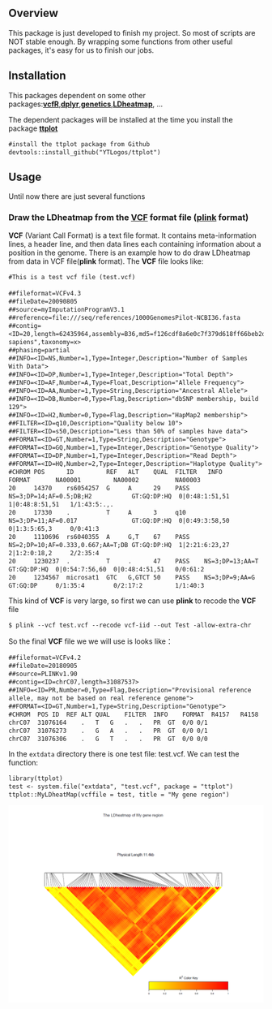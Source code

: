 ## Overview

This package is just developed to finish my project. So most of scripts are NOT stable enough. By wrapping some functions from other useful packages, it's easy for us to finish our jobs.

## Installation

This packages dependent on some other packages:[**vcfR**](https://github.com/knausb/vcfR),[**dplyr**](https://github.com/tidyverse/dplyr),[**genetics**](https://cran.r-project.org/web/packages/genetics/index.html),[**LDheatmap**](https://github.com/SFUStatgen/LDheatmap), ...

The dependent packages will be installed at the time you install the package [**ttplot**](https://github.com/YTLogos/ttplot)

```
#install the ttplot package from Github
devtools::install_github("YTLogos/ttplot")
```

## Usage

Until now there are just several functions

### Draw the LDheatmap from the [**VCF**](https://en.wikipedia.org/wiki/Variant_Call_Format) format file ([**plink**](https://www.cog-genomics.org/plink2/) format)

**VCF** (Variant Call Format) is a text file format. It contains meta-information lines, a header line, and then data lines each containing information about a position in the genome. There is an example how to do draw LDheatmap from data in VCF file(**plink** format). The **VCF** file looks like:

```
#This is a test vcf file (test.vcf) 

##fileformat=VCFv4.3
##fileDate=20090805
##source=myImputationProgramV3.1
##reference=file:///seq/references/1000GenomesPilot-NCBI36.fasta
##contig=<ID=20,length=62435964,assembly=B36,md5=f126cdf8a6e0c7f379d618ff66beb2da,species="Homo sapiens",taxonomy=x>
##phasing=partial
##INFO=<ID=NS,Number=1,Type=Integer,Description="Number of Samples With Data">
##INFO=<ID=DP,Number=1,Type=Integer,Description="Total Depth">
##INFO=<ID=AF,Number=A,Type=Float,Description="Allele Frequency">
##INFO=<ID=AA,Number=1,Type=String,Description="Ancestral Allele">
##INFO=<ID=DB,Number=0,Type=Flag,Description="dbSNP membership, build 129">
##INFO=<ID=H2,Number=0,Type=Flag,Description="HapMap2 membership">
##FILTER=<ID=q10,Description="Quality below 10">
##FILTER=<ID=s50,Description="Less than 50% of samples have data">
##FORMAT=<ID=GT,Number=1,Type=String,Description="Genotype">
##FORMAT=<ID=GQ,Number=1,Type=Integer,Description="Genotype Quality">
##FORMAT=<ID=DP,Number=1,Type=Integer,Description="Read Depth">
##FORMAT=<ID=HQ,Number=2,Type=Integer,Description="Haplotype Quality">
#CHROM POS      ID         REF   ALT    QUAL  FILTER   INFO                             FORMAT       NA00001         NA00002          NA00003
20     14370    rs6054257  G     A      29    PASS    NS=3;DP=14;AF=0.5;DB;H2           GT:GQ:DP:HQ  0|0:48:1:51,51  1|0:48:8:51,51   1/1:43:5:.,.
20     17330    .          T     A      3     q10     NS=3;DP=11;AF=0.017               GT:GQ:DP:HQ  0|0:49:3:58,50  0|1:3:5:65,3     0/0:41:3
20     1110696  rs6040355  A     G,T    67    PASS    NS=2;DP=10;AF=0.333,0.667;AA=T;DB GT:GQ:DP:HQ  1|2:21:6:23,27  2|1:2:0:18,2     2/2:35:4
20     1230237  .          T     .      47    PASS    NS=3;DP=13;AA=T                   GT:GQ:DP:HQ  0|0:54:7:56,60  0|0:48:4:51,51   0/0:61:2
20     1234567  microsat1  GTC   G,GTCT 50    PASS    NS=3;DP=9;AA=G                    GT:GQ:DP     0/1:35:4        0/2:17:2         1/1:40:3
```

This kind of **VCF** is very large, so first we can use **plink** to recode the **VCF** file

```
$ plink --vcf test.vcf --recode vcf-iid --out Test -allow-extra-chr
```

So the final **VCF** file we we will use is looks like：

```
##fileformat=VCFv4.2
##fileDate=20180905
##source=PLINKv1.90
##contig=<ID=chrC07,length=31087537>
##INFO=<ID=PR,Number=0,Type=Flag,Description="Provisional reference allele, may not be based on real reference genome">
##FORMAT=<ID=GT,Number=1,Type=String,Description="Genotype">
#CHROM	POS	ID	REF	ALT	QUAL	FILTER	INFO	FORMAT	R4157	R4158
chrC07	31076164	.	T	G	.	.	PR	GT	0/0	0/1
chrC07	31076273	.	G	A	.	.	PR	GT	0/0	0/1
chrC07	31076306	.	G	T	.	.	PR	GT	0/0	0/0
```

In the `extdata` directory there is one test file: test.vcf. We can test the function:

```
library(ttplot)
test <- system.file("extdata", "test.vcf", package = "ttplot")
ttplot::MyLDheatMap(vcffile = test, title = "My gene region")
```
![LDheatmap](https://raw.githubusercontent.com/YTLogos/Pic_blog/master/LDheatmap.png)

